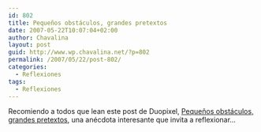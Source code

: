 ```yaml
---
id: 802
title: Pequeños obstáculos, grandes pretextos
date: 2007-05-22T10:07:04+02:00
author: Chavalina
layout: post
guid: http://www.wp.chavalina.net/?p=802
permalink: /2007/05/22/post-802/
categories:
  - Reflexiones
tags:
  - Reflexiones
---
```

Recomiendo a todos que lean este post de Duopixel, <a href="http://blog.duopixel.com/articulos/pequenos_obstaculos_grandes_pret.html" target="_blank">Peque&ntilde;os obst&aacute;culos, grandes pretextos</a>, una an&eacute;cdota interesante que invita a reflexionar&#8230;